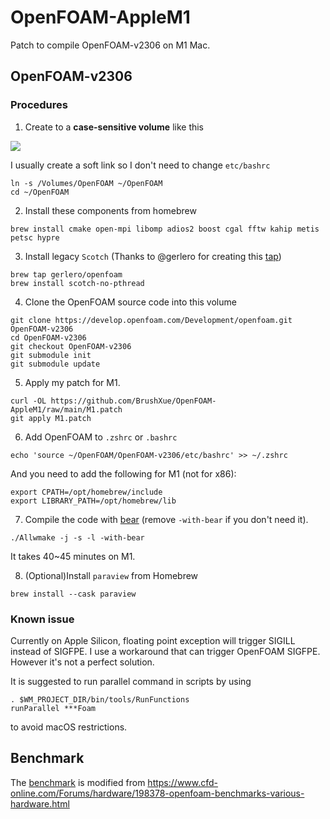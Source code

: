 # OpenFOAM-AppleM1

Patch to compile OpenFOAM-v2306 on M1 Mac.

## OpenFOAM-v2306
### Procedures
1. Create to a **case-sensitive volume** like this

![](https://develop.openfoam.com/Development/openfoam/-/wikis/images/apple-APFS-screenshot.png)

I usually create a soft link so I don't need to change `etc/bashrc`
```
ln -s /Volumes/OpenFOAM ~/OpenFOAM
cd ~/OpenFOAM
```

2. Install these components from homebrew
```
brew install cmake open-mpi libomp adios2 boost cgal fftw kahip metis petsc hypre
```

3. Install legacy `Scotch` (Thanks to @gerlero for creating this [tap](https://github.com/gerlero/homebrew-openfoam/tree/main/Formula))
```
brew tap gerlero/openfoam
brew install scotch-no-pthread
```

4. Clone the OpenFOAM source code into this volume
```
git clone https://develop.openfoam.com/Development/openfoam.git OpenFOAM-v2306
cd OpenFOAM-v2306
git checkout OpenFOAM-v2306
git submodule init
git submodule update
```

5. Apply my patch for M1.
```
curl -OL https://github.com/BrushXue/OpenFOAM-AppleM1/raw/main/M1.patch
git apply M1.patch
```

6. Add OpenFOAM to `.zshrc` or `.bashrc`
```
echo 'source ~/OpenFOAM/OpenFOAM-v2306/etc/bashrc' >> ~/.zshrc
```
And you need to add the following for M1 (not for x86):
```
export CPATH=/opt/homebrew/include
export LIBRARY_PATH=/opt/homebrew/lib
```

7. Compile the code with [bear](https://openfoamwiki.net/index.php/HowTo_Use_OpenFOAM_with_Visual_Studio_Code) (remove `-with-bear` if you don't need it).
```
./Allwmake -j -s -l -with-bear
```
It takes 40~45 minutes on M1.

8. (Optional)Install `paraview` from Homebrew
```
brew install --cask paraview
```

### Known issue
Currently on Apple Silicon, floating point exception will trigger SIGILL instead of SIGFPE. I use a workaround that can trigger OpenFOAM SIGFPE. However it's not a perfect solution.

It is suggested to run parallel command in scripts by using
```
. $WM_PROJECT_DIR/bin/tools/RunFunctions
runParallel ***Foam
```
to avoid macOS restrictions.

## Benchmark
The [benchmark](https://github.com/BrushXue/OpenFOAM-AppleM1/raw/main/bench_template.zip) is modified from https://www.cfd-online.com/Forums/hardware/198378-openfoam-benchmarks-various-hardware.html
